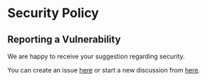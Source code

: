 # Security Policy

<!-- ## Supported Versions

Use this section to tell people about which versions of your project are
currently being supported with security updates.

| Version | Supported          |
| ------- | ------------------ |
| 0.1.4   | :white_check_mark: |
| 0.1.0   | :x:                | -->

## Reporting a Vulnerability

We are happy to receive your suggestion regarding security.

You can create an issue [here](https://github.com/implerhq/impler.io/issues/new) or start a new discussion from [here](https://github.com/implerhq/impler.io/discussions/new).
